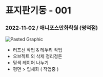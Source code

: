 # 표지판기둥 - 001

### 2022-11-02 / 애니포스만화학원 (명덕점)
![Pasted Graphic](https://user-images.githubusercontent.com/77244047/199505140-dd744d0f-3456-4811-9729-5058ca594e87.png)

- 러프선 작업 & 테두리 작업
- 오브젝트 외 삭제 정리정돈
- 밑색 레이어 나누기
- 평면 > 입체화 ( 작업중 )
